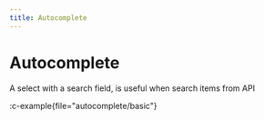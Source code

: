 ```yaml
---
title: Autocomplete
---
```

# Autocomplete

A select with a search field, is useful when search items from API

:c-example{file="autocomplete/basic"}
